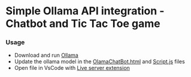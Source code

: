 # Simple Ollama API integration - Chatbot and Tic Tac Toe game

### Usage

- Download and run [Ollama](https://ollama.com/)
- Update the ollama model in the [OlamaChatBot.html](https://github.com/bonef-teofil/Ollama-API-Integration/blob/main/OlamaChatBot.html) and [Script.js](https://github.com/bonef-teofil/Ollama-API-Integration/blob/main/Script.js) files
- Open file in VsCode with [Live server extension](https://marketplace.visualstudio.com/items?itemName=ritwickdey.LiveServer)